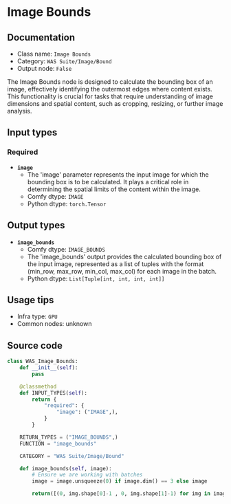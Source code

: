 # Image Bounds
## Documentation
- Class name: `Image Bounds`
- Category: `WAS Suite/Image/Bound`
- Output node: `False`

The Image Bounds node is designed to calculate the bounding box of an image, effectively identifying the outermost edges where content exists. This functionality is crucial for tasks that require understanding of image dimensions and spatial content, such as cropping, resizing, or further image analysis.
## Input types
### Required
- **`image`**
    - The 'image' parameter represents the input image for which the bounding box is to be calculated. It plays a critical role in determining the spatial limits of the content within the image.
    - Comfy dtype: `IMAGE`
    - Python dtype: `torch.Tensor`
## Output types
- **`image_bounds`**
    - Comfy dtype: `IMAGE_BOUNDS`
    - The 'image_bounds' output provides the calculated bounding box of the input image, represented as a list of tuples with the format (min_row, max_row, min_col, max_col) for each image in the batch.
    - Python dtype: `List[Tuple[int, int, int, int]]`
## Usage tips
- Infra type: `GPU`
- Common nodes: unknown


## Source code
```python
class WAS_Image_Bounds:
    def __init__(self):
        pass

    @classmethod
    def INPUT_TYPES(self):
        return {
            "required": {
                "image": ("IMAGE",),
            }
        }

    RETURN_TYPES = ("IMAGE_BOUNDS",)
    FUNCTION = "image_bounds"

    CATEGORY = "WAS Suite/Image/Bound"

    def image_bounds(self, image):
        # Ensure we are working with batches
        image = image.unsqueeze(0) if image.dim() == 3 else image

        return([(0, img.shape[0]-1 , 0, img.shape[1]-1) for img in image],)

```
